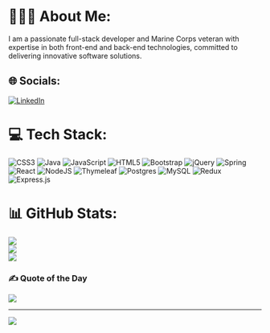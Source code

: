 # 🙋🏼‍♂️ About Me:
I am a passionate full-stack developer and Marine Corps veteran with expertise in both front-end and back-end technologies, committed to delivering innovative software solutions.


## 🌐 Socials:
[![LinkedIn](https://img.shields.io/badge/LinkedIn-%230077B5.svg?logo=linkedin&logoColor=white)]([j-xavier-francis/](https://www.linkedin.com/in/j-xavier-francis/)) 

# 💻 Tech Stack:
![CSS3](https://img.shields.io/badge/css3-%231572B6.svg?style=plastic&logo=css3&logoColor=white) ![Java](https://img.shields.io/badge/java-%23ED8B00.svg?style=plastic&logo=java&logoColor=white) ![JavaScript](https://img.shields.io/badge/javascript-%23323330.svg?style=plastic&logo=javascript&logoColor=%23F7DF1E) ![HTML5](https://img.shields.io/badge/html5-%23E34F26.svg?style=plastic&logo=html5&logoColor=white) ![Bootstrap](https://img.shields.io/badge/bootstrap-%23563D7C.svg?style=plastic&logo=bootstrap&logoColor=white) ![jQuery](https://img.shields.io/badge/jquery-%230769AD.svg?style=plastic&logo=jquery&logoColor=white) ![Spring](https://img.shields.io/badge/spring-%236DB33F.svg?style=plastic&logo=spring&logoColor=white) ![React](https://img.shields.io/badge/react-%2320232a.svg?style=plastic&logo=react&logoColor=%2361DAFB) ![NodeJS](https://img.shields.io/badge/node.js-6DA55F?style=plastic&logo=node.js&logoColor=white) ![Thymeleaf](https://img.shields.io/badge/Thymeleaf-%23005C0F.svg?style=plastic&logo=Thymeleaf&logoColor=white) ![Postgres](https://img.shields.io/badge/postgres-%23316192.svg?style=plastic&logo=postgresql&logoColor=white) ![MySQL](https://img.shields.io/badge/mysql-%2300f.svg?style=plastic&logo=mysql&logoColor=white) ![Redux](https://img.shields.io/badge/redux-%23593d88.svg?style=plastic&logo=redux&logoColor=white) ![Express.js](https://img.shields.io/badge/express.js-%23404d59.svg?style=plastic&logo=express&logoColor=%2361DAFB)
# 📊 GitHub Stats:
![](https://github-readme-stats.vercel.app/api?username=XavierFrancis9&theme=gruvbox&hide_border=false&include_all_commits=false&count_private=false)<br/>
![](https://github-readme-streak-stats.herokuapp.com/?user=XavierFrancis9&theme=gruvbox&hide_border=false)<br/>
![](https://github-readme-stats.vercel.app/api/top-langs/?username=XavierFrancis9&theme=gruvbox&hide_border=false&include_all_commits=false&count_private=false&layout=compact)

### ✍️ Quote of the Day
![](https://quotes-github-readme.vercel.app/api?type=horizontal&theme=merko)

---
[![](https://visitcount.itsvg.in/api?id=XavierFrancis9&icon=0&color=12)](https://visitcount.itsvg.in)

<!-- Proudly created with GPRM ( https://gprm.itsvg.in ) -->
